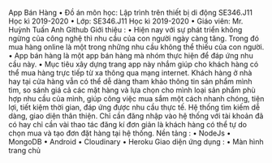 App Bán Hàng
•	Đồ án môn học: Lập trình trên thiết bị di động SE346.J11 Học kì 2019-2020
•	Lớp: SE346.J11 Học kì 2019-2020
•	Giáo viên: Mr. Huỳnh Tuấn Anh Github
Giới thiệu :
•	Hiện nay với sự phát triển không ngừng của công nghệ thì nhu cầu của con người ngày càng tăng. Trong đó mua hàng online là một trong những nhu cầu không thể thiếu của con người.
•	App bán hàng là một app bán hàng mà nhóm thực hiện để đáp ứng nhu cầu này.
•	Mục tiêu xây dựng trang app này nhắm giúp cho khách hàng có thể mua hàng trực tiếp từ xa thông qua mạng internet. Khách hàng ở nhà hay tại cửa hàng vẫn có thể dễ dàng tham khảo thông tin sản phẩm mình tìm, so sánh giá cả các mặt hàng và lựa chọn cho mình loại sản phẩm phù hợp nhu cầu của mình, giúp công việc mua sắm một cách nhanh chóng, tiện lợi, tiết kiệm thời gian, đáp ứng được nhu cầu thực tế. Hệ thống tìm kiếm dễ dàng, giao diện thân thiện. Chỉ cần đăng nhập vào hệ thống với tài khoản đã có hay chỉ cần vài thao tác đăng kí đơn giản là khách hàng có thể tự do chọn mua và tạo đơn đặt hàng tại hệ thống.
Nền tảng :
•	NodeJs
•	MongoDB
•	Android
•	Cloudinary
•	Heroku
Giao diện ứng dụng :
•	Màn hình trang chủ
